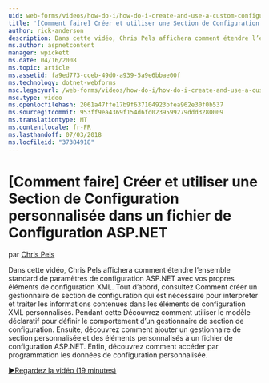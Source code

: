 ```yaml
---
uid: web-forms/videos/how-do-i/how-do-i-create-and-use-a-custom-configuration-section-in-an-aspnet-configuration-file
title: '[Comment faire] Créer et utiliser une Section de Configuration personnalisée dans un fichier de Configuration ASP.NET | Microsoft Docs'
author: rick-anderson
description: Dans cette vidéo, Chris Pels affichera comment étendre l’ensemble standard de paramètres de configuration ASP.NET avec vos propres éléments de configuration XML. Consultez tout d’abord, comment...
ms.author: aspnetcontent
manager: wpickett
ms.date: 04/16/2008
ms.topic: article
ms.assetid: fa9ed773-cceb-49d0-a939-5a9e6bbae00f
ms.technology: dotnet-webforms
msc.legacyurl: /web-forms/videos/how-do-i/how-do-i-create-and-use-a-custom-configuration-section-in-an-aspnet-configuration-file
msc.type: video
ms.openlocfilehash: 2061a47ffe17b9f637104923bfea962e30f0b537
ms.sourcegitcommit: 953ff9ea4369f154d6fd0239599279ddd3280009
ms.translationtype: MT
ms.contentlocale: fr-FR
ms.lasthandoff: 07/03/2018
ms.locfileid: "37384918"
---
```

<a name="how-do-i-create-and-use-a-custom-configuration-section-in-an-aspnet-configuration-file"></a>[Comment faire] Créer et utiliser une Section de Configuration personnalisée dans un fichier de Configuration ASP.NET
====================
par [Chris Pels](https://twitter.com/chrispels)

Dans cette vidéo, Chris Pels affichera comment étendre l’ensemble standard de paramètres de configuration ASP.NET avec vos propres éléments de configuration XML. Tout d’abord, consultez Comment créer un gestionnaire de section de configuration qui est nécessaire pour interpréter et traiter les informations contenues dans les éléments de configuration XML personnalisés. Pendant cette Découvrez comment utiliser le modèle déclaratif pour définir le comportement d’un gestionnaire de section de configuration. Ensuite, découvrez comment ajouter un gestionnaire de section personnalisée et des éléments personnalisés à un fichier de configuration ASP.NET. Enfin, découvrez comment accéder par programmation les données de configuration personnalisée.

[&#9654;Regardez la vidéo (19 minutes)](https://channel9.msdn.com/Blogs/ASP-NET-Site-Videos/how-do-i-create-and-use-a-custom-configuration-section-in-an-aspnet-configuration-file)
